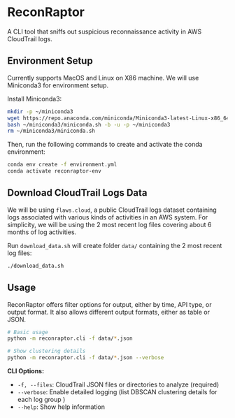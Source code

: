 # ReconRaptor

A CLI tool that sniffs out suspicious reconnaissance activity in AWS CloudTrail logs.

## Environment Setup
Currently supports MacOS and Linux on X86 machine. We will use Miniconda3 for environment setup.

Install Miniconda3:
```bash
mkdir -p ~/miniconda3
wget https://repo.anaconda.com/miniconda/Miniconda3-latest-Linux-x86_64.sh -O ~/miniconda3/miniconda.sh
bash ~/miniconda3/miniconda.sh -b -u -p ~/miniconda3
rm ~/miniconda3/miniconda.sh
```


Then, run the following commands to create and activate the conda environment:

```bash
conda env create -f environment.yml
conda activate reconraptor-env
```

## Download CloudTrail Logs Data

We will be using `flaws.cloud`, a public CloudTrail logs dataset containing logs associated with various kinds of activities in an AWS system. For simplicity, we will be using the 2 most recent log files covering about 6 months of log activities.

Run `download_data.sh` will create folder `data/` containing the 2 most recent log files:

```bash
./download_data.sh
```

## Usage

ReconRaptor offers filter options for output, either by time, API type, or output format. It also allows different output formats, either as table or JSON.

```bash
# Basic usage
python -m reconraptor.cli -f data/*.json

# Show clustering details
python -m reconraptor.cli -f data/*.json --verbose
```

**CLI Options:**

- `-f, --files`: CloudTrail JSON files or directories to analyze (required)
- `--verbose`: Enable detailed logging (list DBSCAN clustering details for each log group )
- `--help`: Show help information

